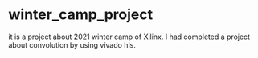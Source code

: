 # winter_camp_project
it is a  project about 2021  winter camp of Xilinx.
I had completed a project about convolution by using vivado hls.
